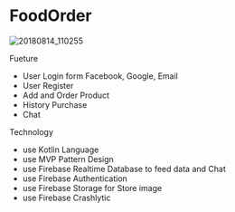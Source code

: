# FoodOrder

![20180814_110255](https://user-images.githubusercontent.com/11191444/44071230-1a634f60-9fb2-11e8-98aa-b69e5c87e8f3.gif)

Fueture
- User Login form Facebook, Google, Email
- User Register
- Add and Order Product
- History Purchase
- Chat 


Technology
 - use Kotlin Language
 - use MVP Pattern Design
 - use Firebase Realtime Database to feed data and Chat
 - use Firebase Authentication
 - use Firebase Storage for Store image
 - use Firebase Crashlytic
 
